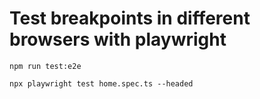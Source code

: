# Test breakpoints in different browsers with playwright
``` 
npm run test:e2e
```
```
npx playwright test home.spec.ts --headed
```